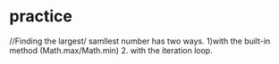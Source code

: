 # practice

//Finding the largest/ samllest number has two ways. 1)with the built-in method (Math.max/Math.min) 2. with the iteration loop. 
